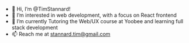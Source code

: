 - 👋 Hi, I’m @TimStannard!
- 👀 I’m interested in web development, with a focus on React frontend
- 🌱 I’m currently Tutoring the Web/UX course at Yoobee and learning full stack development
- 📫 Reach me at stannard.tim@gmail.com
